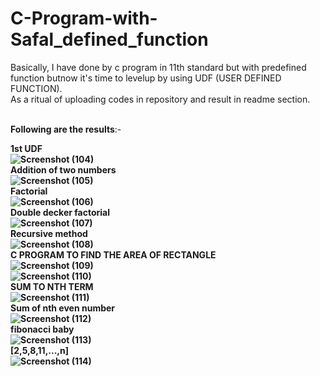 # C-Program-with-Safal_defined_function
Basically, I have done by c program in 11th standard but with predefined function butnow it's time to levelup by using UDF (USER DEFINED FUNCTION).</br>
As a ritual of uploading codes in repository and result in readme section.</p>
</br><b>Following are the results</b>:-</p>
<b>1st UDF<b>
</br> ![Screenshot (104)](https://user-images.githubusercontent.com/99072350/161548206-32d3322e-2739-40d7-beed-149b3ea0bcc5.png)</br>
<b>Addition of two numbers<b></br>
![Screenshot (105)](https://user-images.githubusercontent.com/99072350/161551742-50f80257-7899-4dd9-9ef6-8b16b1806024.png)
</br>
<b>Factorial</b>
</br>![Screenshot (106)](https://user-images.githubusercontent.com/99072350/161555512-8ba44487-57b2-49d1-b93b-5e01fac2dce4.png)
</br>
<b>Double decker factorial<b></br>
![Screenshot (107)](https://user-images.githubusercontent.com/99072350/161560753-10b6a49f-19ad-41b4-bb31-409f935ee5fe.png)
</br>
<b>Recursive method</b></br>![Screenshot (108)](https://user-images.githubusercontent.com/99072350/161567080-7547af6f-c34b-4db6-96f8-3c7f3ba9bb7e.png)
</br><b>C PROGRAM TO FIND THE AREA OF RECTANGLE<b></br>
![Screenshot (109)](https://user-images.githubusercontent.com/99072350/161569572-d5720ec8-65ec-4363-b710-7fe8a43bd791.png)</br>
![Screenshot (110)](https://user-images.githubusercontent.com/99072350/161569589-86fa4c2f-4348-4e9a-9a6d-f553d679d9d8.png)</br>
<b>SUM TO NTH TERM</b></br>![Screenshot (111)](https://user-images.githubusercontent.com/99072350/161574587-eb8fa3a5-015c-4dc6-ad44-a109377dbe06.png)
</br><b>Sum of nth even number</b></br>![Screenshot (112)](https://user-images.githubusercontent.com/99072350/161576336-fa76ba43-ca0a-4f5a-a573-003986cf12d6.png)
</br>
<b>fibonacci baby</b></br>![Screenshot (113)](https://user-images.githubusercontent.com/99072350/161581878-505705ef-b766-499e-9f0c-235665e4cb02.png)
</br>
<b>[2,5,8,11,...,n]</b></br>![Screenshot (114)](https://user-images.githubusercontent.com/99072350/161584686-309827eb-ed29-4c38-a3a1-0685326871f6.png)







